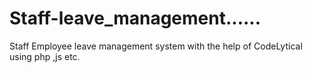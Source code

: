 # Staff-leave_management......
Staff Employee leave management system with the help of CodeLytical using php ,js etc.
